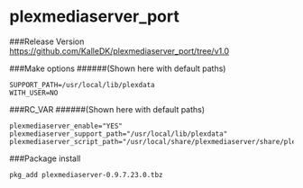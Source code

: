 plexmediaserver_port
====================

###Release Version
https://github.com/KalleDK/plexmediaserver_port/tree/v1.0

###Make options
######(Shown here with default paths)

```no-highlight
SUPPORT_PATH=/usr/local/lib/plexdata
WITH_USER=NO
```

###RC_VAR
######(Shown here with default paths)

```no-highlight
plexmediaserver_enable="YES"
plexmediaserver_support_path="/usr/local/lib/plexdata"
plexmediaserver_script_path="/usr/local/share/plexmediaserver/share/plexmediaserver"
```

###Package install

```no-highlight
pkg_add plexmediaserver-0.9.7.23.0.tbz
```
